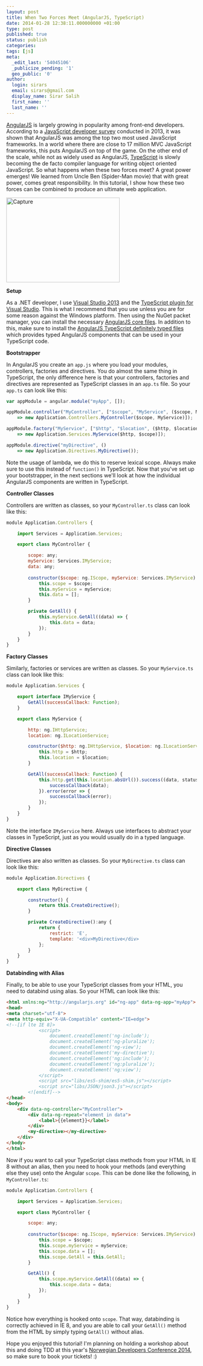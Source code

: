 ```yaml
---
layout: post
title: When Two Forces Meet (AngularJS, TypeScript)
date: 2014-01-28 12:38:11.000000000 +01:00
type: post
published: true
status: publish
categories:
tags: [js]
meta:
  _edit_last: '54045106'
  _publicize_pending: '1'
  geo_public: '0'
author:
  login: sirars
  email: sirars@gmail.com
  display_name: Sirar Salih
  first_name: ''
  last_name: ''
---
```

<p><a href="http://angularjs.org/" title="AngularJS">AngularJS</a> is largely growing in popularity among front-end developers. According to a <a href="http://dailyjs.com/2013/12/12/javascript-survey-results/" title="JavaScript developer survey">JavaScript developer survey</a> conducted in 2013, it was shown that AngularJS was among the top two most used JavaScript frameworks. In a world where there are close to 17 million MVC JavaScript frameworks, this puts AngularJS on top of the game. On the other end of the scale, while not as widely used as AngularJS, <a href="http://www.typescriptlang.org/" title="TypeScript">TypeScript</a> is slowly becoming the de facto compiler language for writing object oriented JavaScript. So what happens when these two forces meet? A great power emerges! We learned from Uncle Ben (Spider-Man movie) that with great power, comes great responsibility. In this tutorial, I show how these two forces can be combined to produce an ultimate web application.</p>
<p><a href="https://sirars.files.wordpress.com/2014/01/capture.png"><img src="https://sirars.files.wordpress.com/2014/01/capture.png?w=300" alt="Capture" width="300" height="224" class="alignnone size-medium wp-image-279" /></a></p>
<p><strong>Setup</strong></p>
<p>As a .NET developer, I use <a href="http://www.visualstudio.com/" title="Visual Studio 2013">Visual Studio 2013</a> and the <a href="http://www.microsoft.com/en-us/download/details.aspx?id=34790" title="TypeScript plugin for Visual Studio">TypeScript plugin for Visual Studio</a>. This is what I recommend that you use unless you are for some reason against the Windows platform. Then using the NuGet packet manager, you can install the necessary <a href="http://www.nuget.org/packages/angularjs.core" title="AngularJS core files">AngularJS core files</a>. In addition to this, make sure to install the <a href="http://www.nuget.org/packages/angularjs.TypeScript.DefinitelyTyped" title="AngularJS TypeScript definitely typed files">AngularJS TypeScript definitely typed files</a> which provides typed AngularJS components that can be used in your TypeScript code.</p>
<strong>Bootstrapper</strong></p>
In AngularJS you create an <code>app.js</code> where you load your modules, controllers, factories and directives. You do almost the same thing in TypeScript, the only difference here is that your controllers, factories and directives are represented as TypeScript classes in an <code>app.ts</code> file. So your <code>app.ts</code> can look like this:

```javascript
var appModule = angular.module("myApp", []);

appModule.controller("MyController", ["$scope", "MyService", ($scope, MyService)
    => new Application.Controllers.MyController($scope, MyService)]);

appModule.factory("MyService", ["$http", "$location", ($http, $location)
    => new Application.Services.MyService($http, $scope)]);

appModule.directive("myDirective", ()
    => new Application.Directives.MyDirective());
```
    
<p>Note the usage of lambda, we do this to reserve lexical scope. Always make sure to use this instead of <code>function()</code> in TypeScript. Now that you've set up your bootstrapper, in the next sections we'll look at how the individual AngularJS components are written in TypeScript.</p>
<p><strong>Controller Classes</strong></p>
<p>Controllers are written as classes, so your <code>MyController.ts</code> class can look like this:</p>

```javascript
module Application.Controllers {

    import Services = Application.Services;

    export class MyController {

        scope: any;
        myService: Services.IMyService;
	    data: any;
		
        constructor($scope: ng.IScope, myService: Services.IMyService) {
            this.scope = $scope;
            this.myService = myService;
	        this.data = [];
        }

        private GetAll() {
            this.myService.GetAll((data) => {
                this.data = data;
            });
        }
	}
}
```

<p><strong>Factory Classes</strong></p>
Similarly, factories or services are written as classes. So your <code>MyService.ts</code> class can look like this:

```javascript
module Application.Services {

    export interface IMyService {
        GetAll(successCallback: Function);
    }

    export class MyService {

        http: ng.IHttpService;
        location: ng.ILocationService;

        constructor($http: ng.IHttpService, $location: ng.ILocationService) {
            this.http = $http;
            this.location = $location;
        }

        GetAll(successCallback: Function) {
            this.http.get(this.location.absUrl()).success((data, status) => {
                successCallback(data);
            }).error(error => {
                successCallback(error);
            });
        }
	}
}
```

<p>Note the interface <code>IMyService</code> here. Always use interfaces to abstract your classes in TypeScript, just as you would usually do in a typed language.</p>
<p><strong>Directive Classes</strong></p>
<p>Directives are also written as classes. So your <code>MyDirective.ts</code> class can look like this:</p>

```javascript
module Application.Directives {

    export class MyDirective {

        constructor() {
			return this.CreateDirective();
        }

        private CreateDirective():any {
            return {
                restrict: 'E',
                template: '<div>MyDirective</div>
            };
        }
    }
}
```

<p><strong>Databinding with Alias</strong></p>
<p>Finally, to be able to use your TypeScript classes from your HTML, you need to databind using alias. So your HTML can look like this:</p>

```html
<html xmlns:ng="http://angularjs.org" id="ng-app" data-ng-app="myApp">
<head>
<meta charset="utf-8">
<meta http-equiv="X-UA-Compatible" content="IE=edge">
<!--[if lte IE 8]>
            <script>
                document.createElement('ng-include');
                document.createElement('ng-pluralize');
                document.createElement('ng-view');
                document.createElement('my-directive');
                document.createElement('ng:include');
                document.createElement('ng:pluralize');
                document.createElement('ng:view');
            </script>
            <script src="libs/es5-shim/es5-shim.js"></script>
            <script src="libs/JSON/json3.js"></script>
        <![endif]-->
</head>
<body>
	<div data-ng-controller="MyController">
		<div data-ng-repeat="element in data">
			<label>{{element}}</label>
		</div>
		<my-directive></my-directive>
	</div>
</body>
</html>
```

<p>Now if you want to call your TypeScript class methods from your HTML in IE 8 without an alias, then you need to hook your methods (and everything else they use) onto the Angular <code>scope</code>. This can be done like the following, in <code>MyController.ts</code>:</p>

```javascript
module Application.Controllers {

    import Services = Application.Services;

    export class MyController {

        scope: any;
		
        constructor($scope: ng.IScope, myService: Services.IMyService) {
            this.scope = $scope;
            this.scope.myService = myService;
			this.scope.data = [];
			this.scope.GetAll = this.GetAll;
        }

        GetAll() {
            this.scope.myService.GetAll((data) => {
                this.scope.data = data;
            });
        }
	}
}
```

<p>Notice how everything is hooked onto <code>scope</code>. That way, databinding is correctly achieved in IE 8, and you are able to call your <code>GetAll()</code> method from the HTML by simply typing <code>GetAll()</code> without alias.</p>
<p>Hope you enjoyed this tutorial! I'm planning on holding a workshop about this and doing TDD at this year's <a href="http://www.ndcoslo.com/" title="NDC 2014">Norwegian Developers Conference 2014</a>, so make sure to book your tickets! :)</p>
